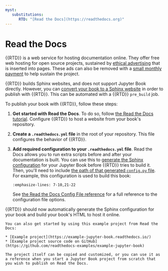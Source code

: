 ```yaml
---
myst:
   substitutions:
      RTD: "[Read the Docs](https://readthedocs.org)"
---
```

# Read the Docs

{{RTD}} is a web service for hosting documentation online.
They offer free web hosting for open source projects, sustained by [ethical advertising](https://docs.readthedocs.io/en/stable/advertising/ethical-advertising.html) that is inserted into pages.
These ads can also be removed with a [small monthly payment](https://readthedocs.org/sustainability/) to help sustain the project.

{{RTD}} builds Sphinx websites, and does not support Jupyter Book directly.
However, you can [convert your book to a Sphinx website](../sphinx/index.md) in order to publish with {{RTD}}.
This can be automated with a {{RTD}} `pre_build` job.

To publish your book with {{RTD}}, follow these steps:

1. **Get started with Read the Docs**.
   To do so, follow [the Read the Docs tutorial](https://docs.readthedocs.io/en/stable/tutorial/index.html).
   Configure {{RTD}} to host a website from your book's repository.
2. **Create a `.readthedocs.yml` file** in the root of your repository.
   This file configures the behavior of {{RTD}}.
3. **Add required configuration to your `.readthedocs.yml` file**.
   Read the Docs allows you to run extra scripts before and after your documentation is built.
   You can use this to [generate the Sphinx configuration](sphinx:convert) for your Jupyter Book before {{RTD}} tries to build it.
   Then, you'll need to include [the path of that generated `config.py` file](https://docs.readthedocs.io/en/stable/config-file/v2.html#sphinx-configuration).
   For example, this configuration is used to build this book:

   ```{literalinclude} ../../.readthedocs.yml
   :emphasize-lines: 7-10,21-22
   ```

   See [the Read the Docs Config File reference](https://docs.readthedocs.io/en/stable/config-file/v2.html) for a full reference to the configuration file options.

{{RTD}} should now automatically generate the Sphinx configuration for your book and build your book's HTML to host it online.

```{tip}
You can also get started by using this example project from Read the Docs:

* [Example project](https://example-jupyter-book.readthedocs.io/)
* [Example project source code on GitHub](https://github.com/readthedocs-examples/example-jupyter-book)

The project itself can be copied and customized, or you can use it as a reference when you start a Jupyter Book project from scratch that you wish to publish on Read the Docs.
```
